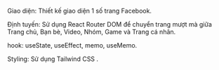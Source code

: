 Giao diện: Thiết kế giao diện 1 số trang Facebook.

Định tuyến: Sử dụng React Router DOM để chuyển trang mượt mà giữa Trang chủ, Bạn bè, Video, Nhóm, Game và Trang cá nhân.

hook: useState, useEffect, memo, useMemo.

Styling: Sử dụng Tailwind CSS .
